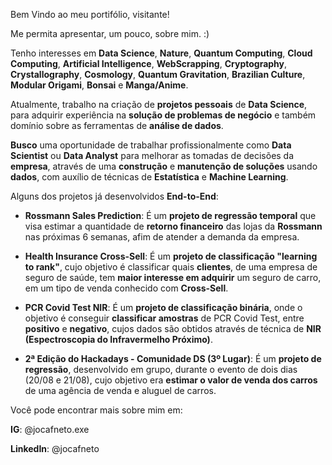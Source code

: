 Bem Vindo ao meu portifólio, visitante!

Me permita apresentar, um pouco, sobre mim. :)

Tenho interesses em **Data Science**, **Nature**, **Quantum Computing**, **Cloud Computing**, **Artificial Intelligence**, **WebScrapping**, **Cryptography**, **Crystallography**, **Cosmology**, **Quantum Gravitation**, **Brazilian Culture**, **Modular Origami**, **Bonsai** e **Manga/Anime**.

Atualmente, trabalho na criação de **projetos pessoais** de **Data Science**, para adquirir experiência na **solução de problemas de negócio** e também domínio sobre as ferramentas de **análise de dados**.

**Busco** uma oportunidade de trabalhar profissionalmente como **Data Scientist** ou **Data Analyst** para melhorar as tomadas de decisões da **empresa**, através de uma **construção** e **manutenção de soluções** usando **dados**, com auxílio de técnicas de **Estatística** e **Machine Learning**.

Alguns dos projetos já desenvolvidos **End-to-End**:

- **Rossmann Sales Prediction**: É um **projeto de regressão temporal** que visa estimar a quantidade de **retorno financeiro** das lojas da **Rossmann** nas próximas 6 semanas, afim de atender a demanda da empresa.

- **Health Insurance Cross-Sell**: É um **projeto de classificação "learning to rank"**, cujo objetivo é classificar quais **clientes**, de uma empresa de seguro de saúde, tem **maior interesse em adquirir** um seguro de carro, em um tipo de venda conhecido com **Cross-Sell**.

- **PCR Covid Test NIR**: É um **projeto de classificação binária**, onde o objetivo é conseguir **classificar amostras** de PCR Covid Test, entre **positivo** e **negativo**, cujos dados são obtidos através de técnica de **NIR (Espectroscopia do Infravermelho Próximo)**.

- **2ª Edição do Hackadays - Comunidade DS (3º Lugar)**: É um **projeto de regressão**, desenvolvido em grupo, durante o evento de dois dias (20/08 e 21/08), cujo objetivo era **estimar o valor de venda dos carros** de uma agência de venda e aluguel de carros. 

Você pode encontrar mais sobre mim em:

**IG**: @jocafneto.exe

**LinkedIn**: @jocafneto
